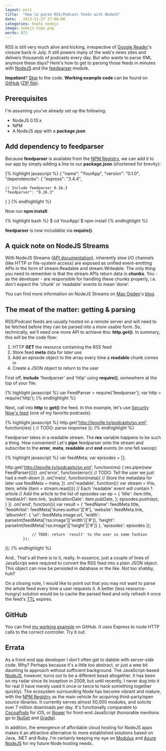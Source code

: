 ```yaml
---
layout: post
title:  "How to parse RSS/Podcast feeds with NodeJS"
date:   2013-11-27 17:00:00
categories: howto nodejs
image: nodejs-logo.png
words: 872
---
```


RSS is still very much alive and kicking, irrespective of  [Google Reader](http://news.cnet.com/8301-1023_3-57591616-93/rip-google-reader/)'s closure back in July. It still powers many of the web's news sites and delivers thousands of podcasts every day. But who wants to parse XML anymore these days? Here's how to get to parsing those feeds in minutes with [NodeJS](http://nodejs.org/) and the [feedparser](https://npmjs.org/package/feedparser) module.

**Impatient**? [Skip](#parsing) to the code.
**Working example code** can be found on [GitHub](https://github.com/aceontech/aot-nodejs-feedparser-sample) ([ZIP file](https://github.com/aceontech/aot-nodejs-feedparser-sample/archive/master.zip)).

## Prerequisites
I'm assuming you've already set up the following:

- NodeJS 0.10.x
- NPM
- A NodeJS app with a **package.json**

## Add dependency to feedparser
Because **feedparser** is available from the [NPM Registry](https://npmjs.org/package/feedparser), we can add it to our app by simply adding a line to our **package.json** (shortened for brevity):

{% highlight javascript %}
{
  "name": "YourApp",
  "version": "0.1.0",
  "dependencies": {
    "express": "3.4.4",

    // Include feedparser 0.16.3
    "feedparser": "0.16.3"
  }
}
{% endhighlight %}

Now run **npm install**:

{% highlight bash %}
$ cd YourApp/
$ npm install
{% endhighlight %}

**feedparser** is now includable via **require()**.

## A quick note on NodeJS Streams
With NodeJS Streams ([API documentation](http://nodejs.org/api/stream.html#stream_class_stream_readable)), inherently slow I/O channels (like HTTP or file-system access) are exposed as unified event-emitting APIs in the form of stream.Readable and stream.Writeable. The only thing you need to remember is that the stream APIs return data in **chunks**. You - as the developer - are responsible for handling these chunks properly, i.e. don't expect the 'chunk' or 'readable' events to mean 'done'.

You can find more information on NodeJS Streams on [Max Ogden](http://maxogden.com/)'s [blog](http://maxogden.com/node-streams.html).

## <a name="parsing"></a>The meat of the matter: getting & parsing
RSS/Podcast feeds are usually hosted on a remote server and will need to be fetched before they can be parsed into a more usable form. So, technically, we'll need one more API to achieve this: **http.get()**. In summary, this will be the code flow:

1. HTTP **GET** the resource containing the RSS feed
2. Store feed **meta** data for later use
3. Add an episode object to the array every time a **readable** chunk comes in
4. Create a JSON object to return to the user

First off, **include** 'feedparser' and 'http' using **require()**, somewhere at the top of your file:

{% highlight javascript %}
var FeedParser = require('feedparser');
var http = require('http');
{% endhighlight %}

Next, call into **http** to **get()** the feed. In this example, let's use [Security Now's feed](http://twit.tv/sn) (one of my favorite podcasts):

{% highlight javascript %}
http.get('http://leoville.tv/podcasts/sn.xml', function(res) {
    // TODO: parse response
});
{% endhighlight %}

Feedparser takes in a readable stream. The **res** variable happens to be such a thing. How convenient! Let's **pipe** feedparser onto the stream and subscribe to the **error**, **meta**, **readable** and **end** events (in one fell swoop):

{% highlight javascript %}
var feedMeta;
var episodes = [];

http.get('http://leoville.tv/podcasts/sn.xml', function(res) {
    res.pipe(new FeedParser({}))
            .on('error', function(error){
                // TODO: Tell the user we just had a melt-down
            })
            .on('meta', function(meta){
                // Store the metadata for later use
                feedMeta = meta;
            })
            .on('readable', function(){
                var stream = this, item;
                while (item = stream.read()){
                    // Each 'readable' event will contain 1 article
                    // Add the article to the list of episodes
                    var ep = {
                        'title': item.title,
                        'mediaUrl': item.link,
                        'publicationDate': item.pubDate,
                    };
                    episodes.push(ep);
                }
            })
            .on('end', function(){
                var result = {
                    'feedName': feedMeta.title,
                    'feedArtist': feedMeta['itunes:author']['#'],
                    'website': feedMeta.link,
                    'albumArt': {
                        'url': feedMeta.image.url,
                        'width': parseInt(feedMeta['rss:image']['width']['#']),
                        'height': parseInt(feedMeta['rss:image']['height']['#'])
                    },
                    'episodes': episodes
                });

                // TODO: return 'result' to the user in some fashion
            });
});
{% endhighlight %}

And.. That's all there is to it, really. In essence, just a couple of lines of JavaScript were required to convert the RSS feed into a plain JSON object. This object can now be persisted in database or the like. Not too shabby, huh?

On a closing note, I would like to point out that you may not want to parse the whole feed every time a user requests it. A better (less resource-hungry) solution would be to cache the parsed feed and only refresh it once the feed's [TTL](http://www.w3schools.com/rss/rss_tag_ttl.asp) expires.

## GitHub
You can find [my working example](https://github.com/aceontech/aot-nodejs-feedparser-sample) on GitHub. It uses Express to route HTTP calls to the correct controller. Try it out.

## Errata
As a front-end app developer I don't often get to dabble with server-side code. Why? Perhaps because it's a little too abstract, or just a wee bit daunting to approach without sufficient background. The JavaScript-based  [NodeJS](http://nodejs.org/), however, turns out to be a different beast altogether. It has been on my radar since its inception in 2009, but until recently, I never dug into it for real (I have merely used it once or twice to hack something together quickly). The ecosystem surrounding Node has become vibrant and mature, with the [NPM Registry](https://npmjs.org/) as the main vehicle for acquiring third-party/open source libraries. It currently serves almost 50,000 modules, and solicits over 7 million downloads per day. It's functionally comparable to [CocoaPods](http://cocoadocs.org/) for iOS, or [Bower](http://bower.io/) for front-end JavaScript (honorable mentions go to [NuGet](http://www.nuget.org/) and [Gradle](http://www.gradle.org/)).

In addition, the emergence of affordable cloud hosting for NodeJS apps makes it an attractive alternative to more established solutions based on Java, .NET and Ruby. I'm certainly keeping my eye on [Modulus](https://modulus.io/) and [Azure NodeJS](http://www.windowsazure.com/en-us/develop/nodejs/) for my future Node hosting needs.